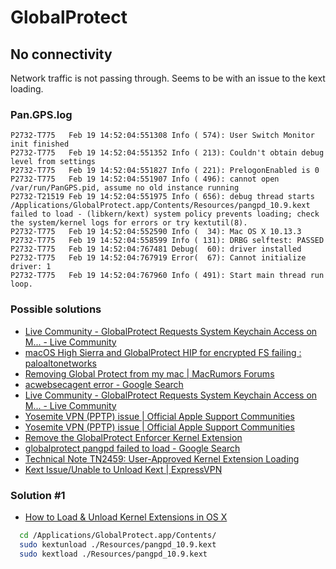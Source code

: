 # GlobalProtect

## No connectivity

Network traffic is not passing through. Seems to be with an issue to the kext loading.

### Pan.GPS.log

```
P2732-T775   Feb 19 14:52:04:551308 Info ( 574): User Switch Monitor init finished
P2732-T775   Feb 19 14:52:04:551352 Info ( 213): Couldn't obtain debug level from settings
P2732-T775   Feb 19 14:52:04:551827 Info ( 221): PrelogonEnabled is 0
P2732-T775   Feb 19 14:52:04:551907 Info ( 496): cannot open /var/run/PanGPS.pid, assume no old instance running
P2732-T21519 Feb 19 14:52:04:551975 Info ( 656): debug thread starts
/Applications/GlobalProtect.app/Contents/Resources/pangpd_10.9.kext failed to load - (libkern/kext) system policy prevents loading; check the system/kernel logs for errors or try kextutil(8).
P2732-T775   Feb 19 14:52:04:552590 Info (  34): Mac OS X 10.13.3
P2732-T775   Feb 19 14:52:04:558599 Info ( 131): DRBG selftest: PASSED
P2732-T775   Feb 19 14:52:04:767481 Debug(  60): driver installed
P2732-T775   Feb 19 14:52:04:767919 Error(  67): Cannot initialize driver: 1
P2732-T775   Feb 19 14:52:04:767960 Info ( 491): Start main thread run loop.
```

### Possible solutions

* [Live Community - GlobalProtect Requests System Keychain Access on M... - Live Community](https://live.paloaltonetworks.com/t5/Management-Articles/GlobalProtect-Requests-System-Keychain-Access-on-Mac-OS-X/ta-p/53332)
* [macOS High Sierra and GlobalProtect HIP for encrypted FS failing : paloaltonetworks](https://www.reddit.com/r/paloaltonetworks/comments/72jlnf/macos_high_sierra_and_globalprotect_hip_for/)
* [Removing Global Protect from my mac | MacRumors Forums](https://forums.macrumors.com/threads/removing-global-protect-from-my-mac.1433833/)
* [acwebsecagent error - Google Search](https://www.google.ee/search?q=acwebsecagent+error&oq=acwebsecagent+error&aqs=chrome..69i57.2065j0j9&sourceid=chrome&ie=UTF-8)
* [Live Community - GlobalProtect Requests System Keychain Access on M... - Live Community](https://live.paloaltonetworks.com/t5/Management-Articles/GlobalProtect-Requests-System-Keychain-Access-on-Mac-OS-X/ta-p/53332)
* [Yosemite VPN (PPTP) issue | Official Apple Support Communities](https://discussions.apple.com/thread/6606981?start=45&tstart=0)
* [Yosemite VPN (PPTP) issue | Official Apple Support Communities](https://discussions.apple.com/thread/6606981?start=45&tstart=0)
* [Remove the GlobalProtect Enforcer Kernel Extension](https://www.paloaltonetworks.com/documentation/40/globalprotect/gp-agent-user-guide/globalprotect-agent-for-mac/remove-the-globalprotect-enforcer-kernel-extension)
* [globalprotect pangpd failed to load - Google Search](https://www.google.ee/search?biw=1680&bih=931&ei=1tuKWpWeEtCRsAfbgLCQDA&q=globalprotect+pangpd+failed+to+load&oq=globalprotect+pangpd+failed+to+load&gs_l=psy-ab.3...23001.35735.0.35952.26.26.0.0.0.0.175.2457.13j11.24.0....0...1.1j2.64.psy-ab..2.19.1964...0i13k1j0i13i30k1j33i160k1j33i21k1.0.F8bZSOL4WfU)
* [Technical Note TN2459: User-Approved Kernel Extension Loading](https://developer.apple.com/library/content/technotes/tn2459/_index.html)
* [Kext Issue/Unable to Unload Kext | ExpressVPN](https://www.expressvpn.com/support/troubleshooting/log-items/unable-to-connect-kext-issue-unable-to-unload-kext/)

### Solution #1

* [How to Load & Unload Kernel Extensions in OS X](http://osxdaily.com/2015/06/24/load-unload-kernel-extensions-mac-os-x/)

```bash
  cd /Applications/GlobalProtect.app/Contents/
  sudo kextunload ./Resources/pangpd_10.9.kext
  sudo kextload ./Resources/pangpd_10.9.kext
```
